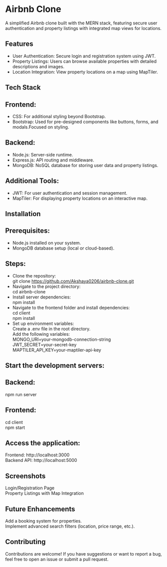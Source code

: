 # Airbnb Clone
A simplified Airbnb clone built with the MERN stack, featuring secure user authentication and property listings with integrated map views for locations.

## Features
- User Authentication: Secure login and registration system using JWT.
- Property Listings: Users can browse available properties with detailed descriptions and images.
- Location Integration: View property locations on a map using MapTiler.
## Tech Stack
## Frontend:
- CSS: For additional styling beyond Bootstrap.
- Bootstrap: Used for pre-designed components like buttons, forms, and modals.Focused on styling.
## Backend:
- Node.js: Server-side runtime.
- Express.js: API routing and middleware.
- MongoDB: NoSQL database for storing user data and property listings.
## Additional Tools:
- JWT: For user authentication and session management.
- MapTiler: For displaying property locations on an interactive map.
## Installation
## Prerequisites:
- Node.js installed on your system.
- MongoDB database setup (local or cloud-based).
## Steps:
- Clone the repository:<br>
   git clone https://github.com/Akshaya0206/airbnb-clone.git <br> 
- Navigate to the project directory:<br>
cd airbnb-clone  <br>
- Install server dependencies:<br>
npm install  <br>
- Navigate to the frontend folder and install dependencies: <br>
cd client <br> 
npm install <br> 
- Set up environment variables:<br>
Create a .env file in the root directory.<br>
Add the following variables: <br>
MONGO_URI=your-mongodb-connection-string  <br>
JWT_SECRET=your-secret-key  <br>
MAPTILER_API_KEY=your-maptiler-api-key <br> 
## Start the development servers:
## Backend:
npm run server  
## Frontend:
cd client  <br>
npm start <br> 
## Access the application: 
Frontend: http://localhost:3000 <br>
Backend API: http://localhost:5000 <br>
## Screenshots 
Login/Registration Page <br>
Property Listings with Map Integration <br>
## Future Enhancements 
Add a booking system for properties.<br>
Implement advanced search filters (location, price range, etc.). <br>
## Contributing 
Contributions are welcome! If you have suggestions or want to report a bug, feel free to open an issue or submit a pull request.


